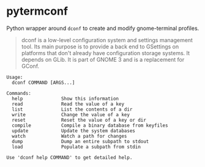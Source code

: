pytermconf
===

Python wrapper around `dconf` to create and modify gnome-terminal profiles.

> dconf is a low-level configuration system and settings management tool. Its main purpose is to provide a back end to GSettings on platforms that don't already have configuration storage systems. It depends on GLib. It is part of GNOME 3 and is a replacement for GConf.

```
Usage:
  dconf COMMAND [ARGS...]

Commands:
  help              Show this information
  read              Read the value of a key
  list              List the contents of a dir
  write             Change the value of a key
  reset             Reset the value of a key or dir
  compile           Compile a binary database from keyfiles
  update            Update the system databases
  watch             Watch a path for changes
  dump              Dump an entire subpath to stdout
  load              Populate a subpath from stdin

Use 'dconf help COMMAND' to get detailed help.
```
